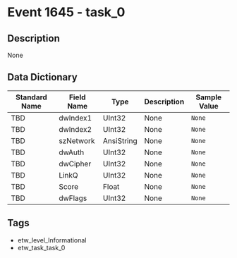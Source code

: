 # Event 1645 - task_0

## Description
None

## Data Dictionary
|Standard Name|Field Name|Type|Description|Sample Value|
|---|---|---|---|---|
|TBD|dwIndex1|UInt32|None|`None`|
|TBD|dwIndex2|UInt32|None|`None`|
|TBD|szNetwork|AnsiString|None|`None`|
|TBD|dwAuth|UInt32|None|`None`|
|TBD|dwCipher|UInt32|None|`None`|
|TBD|LinkQ|UInt32|None|`None`|
|TBD|Score|Float|None|`None`|
|TBD|dwFlags|UInt32|None|`None`|

## Tags
* etw_level_Informational
* etw_task_task_0